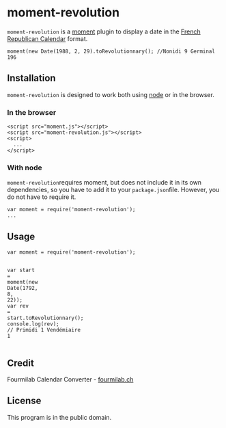 <h1 id="moment-revolution">moment-revolution</h1>
<p><code>moment-revolution</code> is a <a href="http://momentjs.com">moment</a> plugin to display a date in the <a href="http://en.wikipedia.org/wiki/French_Republican_Calendar">French Republican Calendar</a> format.</p>
<pre><code class="lang-js">moment(<span class="hljs-literal">new</span> <span class="hljs-built_in">Date</span>(<span class="hljs-number">1988</span>, <span class="hljs-number">2</span>, <span class="hljs-number">29</span>)<span class="hljs-built_in">.</span>toRevolutionnary(); <span class="hljs-comment">//Nonidi 9 Germinal 196</span></code></pre>
<h2 id="installation">Installation</h2>
<p><code>moment-revolution</code> is designed to work both using <a href="http://nodejs.org">node</a> or in the browser.</p>
<h3 id="in-the-browser">In the browser</h3>
<pre><code class="lang-html"><span class="hljs-tag">&lt;<span class="hljs-title">script</span> <span class="hljs-attribute">src</span>=<span class="hljs-value">"moment.js"</span>&gt;</span><span class="javascript"></span><span class="hljs-tag">&lt;/<span class="hljs-title">script</span>&gt;</span>
<span class="hljs-tag">&lt;<span class="hljs-title">script</span> <span class="hljs-attribute">src</span>=<span class="hljs-value">"moment-revolution.js"</span>&gt;</span><span class="javascript"></span><span class="hljs-tag">&lt;/<span class="hljs-title">script</span>&gt;</span>
<span class="hljs-tag">&lt;<span class="hljs-title">script</span>&gt;</span><span class="javascript">
  ...
</span><span class="hljs-tag">&lt;/<span class="hljs-title">script</span>&gt;</span></code></pre>
<h3 id="with-node">With node</h3>
<p><code>moment-revolution</code>requires moment, but does not include it in its own dependencies, so you have to add it to your <code>package.json</code>file. However, you do not have to require it.</p>
<pre><code class="lang-js">var moment = <span class="hljs-keyword">require</span>(<span class="hljs-string">'moment-revolution'</span>);
<span class="hljs-keyword">...</span></code></pre>
<h2 id="usage">Usage</h2>
<pre><code class="lang-js"><span class="hljs-built_in">var</span> moment <span class="hljs-subst">=</span> <span class="hljs-keyword">require</span>(<span class="hljs-string">'moment-revolution'</span>);

<span class="hljs-built_in">var</span> start <span class="hljs-subst">=</span> moment(<span class="hljs-literal">new</span> <span class="hljs-built_in">Date</span>(<span class="hljs-number">1792</span>, <span class="hljs-number">8</span>, <span class="hljs-number">22</span>));
<span class="hljs-built_in">var</span> rev <span class="hljs-subst">=</span> start<span class="hljs-built_in">.</span>toRevolutionnary();
console<span class="hljs-built_in">.</span><span class="hljs-keyword">log</span>(rev); <span class="hljs-comment">// Primidi 1 Vendémiaire 1</span></code></pre>
<h2 id="credit">Credit</h2>
<p>Fourmilab Calendar Converter - <a href="http://fourmilab.ch">fourmilab.ch</a></p>
<h2 id="license">License</h2>
<p>This program is in the public domain.</p>
